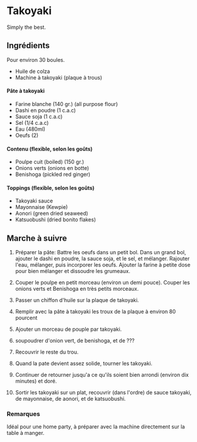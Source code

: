 # Takoyaki

Simply the best.

## Ingrédients

Pour environ 30 boules.

* Huile de colza
* Machine à takoyaki (plaque à trous)

#### Pâte à takoyaki

* Farine blanche (140 gr.) (all purpose flour) 
* Dashi en poudre (1 c.a.c)
* Sauce soja (1 c.a.c)
* Sel (1/4 c.a.c)
* Eau (480ml)
* Oeufs (2)

#### Contenu (flexible, selon les goûts)

* Poulpe cuit (boiled) (150 gr.)
* Onions verts (onions en botte)
* Benishoga (pickled red ginger)

#### Toppings (flexible, selon les goûts)

* Takoyaki sauce
* Mayonnaise (Kewpie)
* Aonori (green dried seaweed)
* Katsuobushi (dried bonito flakes)

## Marche à suivre

1. Préparer la pâte: Battre les oeufs dans un petit bol. Dans un grand bol,
   ajouter le dashi en poudre, la sauce soja, et le sel, et mélanger. Rajouter
   l'eau, mélanger, puis incorporer les oeufs. Ajouter la farine à petite dose
   pour bien mélanger et dissoudre les grumeaux.

2. Couper le poulpe en petit morceau (environ un demi pouce). Couper les onions
   verts et Benishoga en très petits morceaux.

3. Passer un chiffon d'huile sur la plaque de takoyaki.

4. Remplir avec la pâte à takoyaki les troux de la plaque à environ 80 pourcent

5. Ajouter un morceau de pouple par takoyaki.

6. soupoudrer d'onion vert, de benishoga, et de ???

7. Recouvrir le reste du trou.

8. Quand la pate devient assez solide, tourner les takoyaki.

9. Continuer de retourner jusqu'a ce qu'ils soient bien arrondi (environ dix
   minutes) et doré.

10. Sortir les takoyaki sur un plat, recouvrir (dans l'ordre) de sauce
    takoyaki, de mayonnaise, de aonori, et de katsuobushi.

### Remarques

Idéal pour une home party, à préparer avec la machine directement sur la table
à manger.
